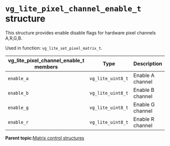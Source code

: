 # `vg_lite_pixel_channel_enable_t` structure 

This structure provides enable disable flags for hardware pixel channels A,R,G,B.

Used in function: `vg_lite_set_pixel_matrix_t`.

|vg\_lite\_pixel\_channel\_enable\_t members|Type|Description|
|-------------------------------------------------|------|-------------|
|`enable_a`|`vg_lite_uint8_t`|Enable A channel|
|`enable_b`|`vg_lite_uint8_t`|Enable B channel|
|`enable_g`|`vg_lite_uint8_t`|Enable G channel|
|`enable_r`|`vg_lite_uint8_t`|Enable R channel|

**Parent topic:**[Matrix control structures](../topics/matrix_control_structures.md)

